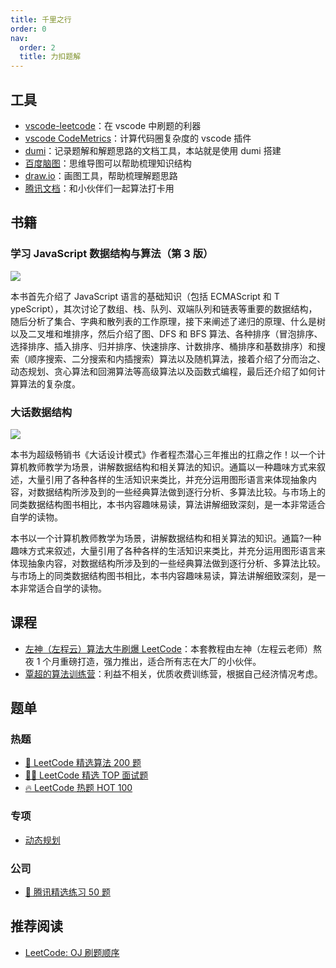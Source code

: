 ```yaml
---
title: 千里之行
order: 0
nav:
  order: 2
  title: 力扣题解
---
```


## 工具

- [vscode-leetcode](https://marketplace.visualstudio.com/items?itemName=LeetCode.vscode-leetcode)：在 vscode 中刷题的利器
- [vscode CodeMetrics](https://marketplace.visualstudio.com/items?itemName=kisstkondoros.vscode-codemetrics)：计算代码圈复杂度的 vscode 插件
- [dumi](https://d.umijs.org/zh-CN)：记录题解和解题思路的文档工具，本站就是使用 dumi 搭建
- [百度脑图](https://naotu.baidu.com)：思维导图可以帮助梳理知识结构
- [draw.io](https://draw.io)：画图工具，帮助梳理解题思路
- [腾讯文档](https://docs.qq.com/)：和小伙伴们一起算法打卡用

## 书籍

### 学习 JavaScript 数据结构与算法（第 3 版）

[![](https://cdn.jsdelivr.net/gh/youngjuning/images/202111171153751.png)](https://book.douban.com/subject/33441631/)

本书首先介绍了 JavaScript 语言的基础知识（包括 ECMAScript 和 T ypeScript），其次讨论了数组、栈、队列、双端队列和链表等重要的数据结构，随后分析了集合、字典和散列表的工作原理，接下来阐述了递归的原理、什么是树以及二叉堆和堆排序，然后介绍了图、DFS 和 BFS 算法、各种排序（冒泡排序、选择排序、插入排序、归并排序、快速排序、计数排序、桶排序和基数排序）和搜索（顺序搜索、二分搜索和内插搜索）算法以及随机算法，接着介绍了分而治之、动态规划、贪心算法和回溯算法等高级算法以及函数式编程，最后还介绍了如何计算算法的复杂度。

### 大话数据结构

[![](https://cdn.jsdelivr.net/gh/youngjuning/images/202111171155910.png)](https://book.douban.com/subject/6424904/)

本书为超级畅销书《大话设计模式》作者程杰潜心三年推出的扛鼎之作！以一个计算机教师教学为场景，讲解数据结构和相关算法的知识。通篇以一种趣味方式来叙述，大量引用了各种各样的生活知识来类比，并充分运用图形语言来体现抽象内容，对数据结构所涉及到的一些经典算法做到逐行分析、多算法比较。与市场上的同类数据结构图书相比，本书内容趣味易读，算法讲解细致深刻，是一本非常适合自学的读物。

本书以一个计算机教师教学为场景，讲解数据结构和相关算法的知识。通篇?一种趣味方式来叙述，大量引用了各种各样的生活知识来类比，并充分运用图形语言来体现抽象内容，对数据结构所涉及到的一些经典算法做到逐行分析、多算法比较。与市场上的同类数据结构图书相比，本书内容趣味易读，算法讲解细致深刻，是一本非常适合自学的读物。

## 课程

- [左神（左程云）算法大牛刷爆 LeetCode](https://www.bilibili.com/video/BV1q34y1S7G1)：本套教程由左神（左程云老师）熬夜 1 个月重磅打造，强力推出，适合所有志在大厂的小伙伴。
- [覃超的算法训练营](https://u.geekbang.org/subject/algorithm/1000343)：利益不相关，优质收费训练营，根据自己经济情况考虑。

## 题单

### 热题

- [🧡 LeetCode 精选算法 200 题](https://leetcode-cn.com/problem-list/qg88wci/)
- [👨‍💻 LeetCode 精选 TOP 面试题](https://leetcode-cn.com/problem-list/2ckc81c/)
- [🔥 LeetCode 热题 HOT 100](https://leetcode-cn.com/problem-list/2cktkvj/)

### 专项

- [动态规划](https://leetcode-cn.com/study-plan/dynamic-programming/)

### 公司

- [🐧 腾讯精选练习 50 题](https://leetcode-cn.com/problem-list/ex0k24j/)

## 推荐阅读

- [LeetCode: OJ 刷题顺序](https://blog.51cto.com/u_15351682/3750365)
